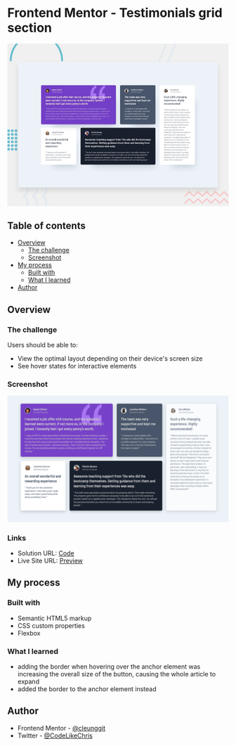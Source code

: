 # Frontend Mentor - Testimonials grid section

![Design preview for the Testimonials grid section coding challenge](./design/desktop-preview.jpg)

## Table of contents

- [Overview](#overview)
  - [The challenge](#the-challenge)
  - [Screenshot](#screenshot)
- [My process](#my-process)
  - [Built with](#built-with)
  - [What I learned](#what-i-learned)
- [Author](#author)

## Overview

### The challenge

Users should be able to:

- View the optimal layout depending on their device's screen size
- See hover states for interactive elements

### Screenshot

![](screenshot.png)

### Links

- Solution URL: [Code](https://github.com/cleunggit/fem-testimonials-grid-section-main)
- Live Site URL: [Preview](https://cleunggit.github.io/fem-testimonials-grid-section-main)

## My process

### Built with

- Semantic HTML5 markup
- CSS custom properties
- Flexbox

### What I learned
- adding the border when hovering over the anchor element was increasing the overall size of the button, causing the whole article to expand
- added the border to the anchor element instead

## Author

- Frontend Mentor - [@cleunggit](https://www.frontendmentor.io/profile/cleunggit)
- Twitter - [@CodeLikeChris](https://www.twitter.com/CodeLikeChris)